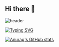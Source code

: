 ## Hi there 👋

<!--
**khmandarrin/khmandarrin** is a ✨ _special_ ✨ repository because its `README.md` (this file) appears on your GitHub profile.

Here are some ideas to get you started:

- 🔭 I’m currently working on ...
- 🌱 I’m currently learning ...
- 👯 I’m looking to collaborate on ...
- 🤔 I’m looking for help with ...
- 💬 Ask me about ...
- 📫 How to reach me: ...
- 😄 Pronouns: ...
- ⚡ Fun fact: ...
-->

![header](https://capsule-render.vercel.app/api?type=blur&color=auto&height=300&section=header&text=mandarin's+github%20render&fontSize=90)

[![Typing SVG](https://readme-typing-svg.demolab.com/?lines=안녕하세요;Second+line+of+text)](https://git.io/typing-svg)

[![Anurag's GitHub stats](https://github-readme-stats.vercel.app/api?username=khmandarrin&theme=dracula)](https://github.com/anuraghazra/github-readme-stats)
